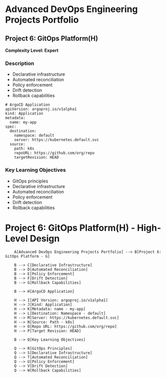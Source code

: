 # Advanced DevOps Engineering Projects Portfolio

## Project 6: GitOps Platform(H)

**Complexity Level: Expert**

### Description

- Declarative infrastructure
- Automated reconciliation
- Policy enforcement
- Drift detection
- Rollback capabilities

```
# ArgoCD Application
apiVersion: argoproj.io/v1alpha1
kind: Application
metadata:
  name: my-app
spec:
  destination:
    namespace: default
    server: https://kubernetes.default.svc
  source:
    path: k8s
    repoURL: https://github.com/org/repo
    targetRevision: HEAD
```

### Key Learning Objectives

- GitOps principles
- Declarative infrastructure
- Automated reconciliation
- Policy enforcement
- Drift detection
- Rollback capabilities

# Project 6: GitOps Platform(H) - High-Level Design

```mermaid
    A[Advanced DevOps Engineering Projects Portfolio] --> B[Project 6: GitOps Platform - G]

    B --> C[Declarative Infrastructure]
    B --> D[Automated Reconciliation]
    B --> E[Policy Enforcement]
    B --> F[Drift Detection]
    B --> G[Rollback Capabilities]

    B --> H[ArgoCD Application]
    
    H --> I[API Version: argoproj.io/v1alpha1]
    H --> J[Kind: Application]
    H --> K[Metadata: name - my-app]
    H --> L[Destination: Namespace - default]
    H --> M[Server: https://kubernetes.default.svc]
    H --> N[Source: Path - k8s]
    H --> O[Repo URL: https://github.com/org/repo]
    H --> P[Target Revision: HEAD]

    B --> Q[Key Learning Objectives]
    
    Q --> R[GitOps Principles]
    Q --> S[Declarative Infrastructure]
    Q --> T[Automated Reconciliation]
    Q --> U[Policy Enforcement]
    Q --> V[Drift Detection]
    Q --> W[Rollback Capabilities]

